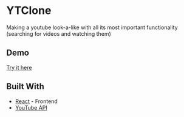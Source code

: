 


# YTClone

Making a youtube look-a-like with all its most important functionality (searching for videos and watching them)

## Demo

[Try it here](https://blooming-retreat-12968.herokuapp.com/)

## Built With

- [React](https://reactjs.org/) - Frontend
- [YouTube API](https://developers.google.com/youtube/v3) 
  

